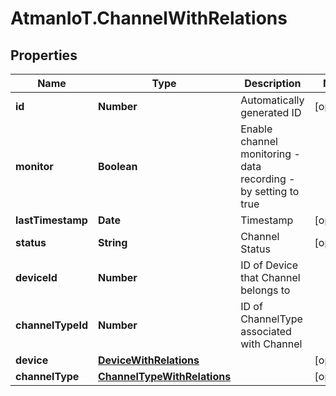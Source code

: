 # AtmanIoT.ChannelWithRelations

## Properties

Name | Type | Description | Notes
------------ | ------------- | ------------- | -------------
**id** | **Number** | Automatically generated ID | [optional] 
**monitor** | **Boolean** | Enable channel monitoring - data recording - by setting to true | 
**lastTimestamp** | **Date** | Timestamp | [optional] 
**status** | **String** | Channel Status | [optional] 
**deviceId** | **Number** | ID of Device that Channel belongs to | 
**channelTypeId** | **Number** | ID of ChannelType associated with Channel | 
**device** | [**DeviceWithRelations**](DeviceWithRelations.md) |  | [optional] 
**channelType** | [**ChannelTypeWithRelations**](ChannelTypeWithRelations.md) |  | [optional] 


